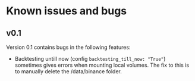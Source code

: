 # Known issues and bugs
## v0.1
Version 0.1 contains bugs in the following features:
- Backtesting untill now (config ``backtesting_till_now: "True"``) sometimes gives errors when mounting local volumes. The fix to this is to manually delete the /data/binance folder. 
 
